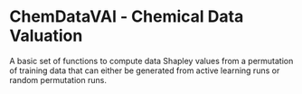 # ChemDataVAl - Chemical Data Valuation

A basic set of functions to compute data Shapley values from a permutation of training data that can either be generated from active learning runs or random permutation runs.
